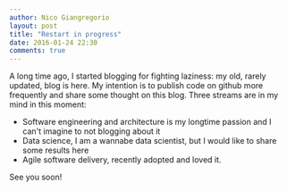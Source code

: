 ```yaml
---
author: Nico Giangregorio
layout: post
title: "Restart in progress"
date: 2016-01-24 22:30
comments: true
---
```


A long time ago, I started blogging for fighting laziness: my old, rarely updated, blog is here. My intention is to publish code on github more frequently and share some thought on this blog. Three streams are in my mind in this moment:

* Software engineering and architecture is my longtime passion and I can't imagine to not blogging about it
* Data science, I am a wannabe data scientist, but I would like to share some results here
* Agile software delivery, recently adopted and loved it.

See you soon!
